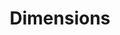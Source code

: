 ---
layout: default
bigquery: https://console.cloud.google.com/bigquery?p=covid-19-dimensions-ai&page=table&d=data&t=publications
contributors: Digital Science, https://www.digital-science.com/
cost: Free for personal, non-commercial use.
description: Dimensions contains more than 100 million publications, ranging from
  articles published in scholarly journals, books and book chapters, to preprints
  and conference proceedings. All publications are contextualized with linked data
  sets, funding, publications, patents, clinical trials, and policy documents. You
  can also view associated categories, funders, institutions, and researcher profiles.
documentation: https://docs.dimensions.ai/bigquery/index.html
last_edit: 04/12/2022, 14:00:07
location: https://www.dimensions.ai/products/free/
maintained_by: Digital Science, https://www.digital-science.com/
schema_fields:
- editors
- family_count
- date
- types
- original_assignee_orgs
- current_assignee_countries
- funding_chf
- end_date
- publisher
- linkout
- metrics
- conditions
- open_access_categories_v2
- links
- current_assignee
- family_members_ids
- conference
- category_rcdc
- original_assignee_countries
- research_orgs
- date_imported_gbq
- authors
- mesh_terms
- granted_year
- issue
- ipcr
- funding_eur
- funder_org_state_codes
- end_year
- email_address
- address
- title
- category_uoa
- year
- phase
- labels
- assignee_orgs
- funder_org_cities
- current_assignee_orgs
- priority_year
- name
- research_org_state_codes
- registry
- funding_amount
- license
- source_id
- funding_usd
- volume
- id
- organisation_details
- funder_org_acronyms
- journal_lists
- active_years
- altmetrics
- created_date
- publication_ids
- resulting_publication_ids
- pages
- funder_orgs
- language
- interventions
- acronyms
- funding_jpy
- associated_grant_ids
- type
- eisbn
- assignee_countries
- publication_year
- expiration_year
- cited_by_ids
- category_icrp_cso
- aliases
- cpc
- date_online
- foa_number
- clinical_trial_ids
- isbn
- filing_year
- repository_name
- funding_aud
- funding_cny
- acronym
- funding_cad
- funding_currency
- category_hrcs_rac
- jurisdiction
- open_access_categories
- category_sdg
- citation_string
- legal_events
- start_year
- filing_status
- filing_date
- start_date
- research_org_countries
- investigators
- inventor_names
- expiration_date
- citations
- book_title
- category_icrp_ct
- kind
- associated_publication_pmid
- doi
- granted_date
- publication_date
- reference_ids
- date_normal
- established
- external_ids
- gender
- priority_date
- category_hrcs_hc
- proceedings_title
- pmcid
- researcher_ids
- research_org_country_names
- citations_count
- research_org_cities
- repository_id
- supporting_grant_ids
- associated_publication_id
- legal_status
- resulting_publication_doi
- description
- category_bra
- wikipedia_url
- embargo_date
- original_title
- repository_url
- pmid
- date_inserted
- funder_org_countries
- relationships
- subtitles
- research_org_state_names
- status
- associated_publication_arxiv_id
- brief_title
- original_abstract
- family_id
- categories
- acknowledgements
- associated_publication_doi
- arxiv_id
- funder_org
- funding_nzd
- concepts
- research_org_city_names
- funder_countries
- grant_number
- application_number
- date_print
- journal
- original_assignee
- date_modified
- funding_gbp
- category_for
- parent_id
- patent_ids
- funding_details
- mesh_headings
- category_hra
- abstract
- book_series_title
shortname: dimensions
tags:
- scholarly literature
- patents
- funding
- clinical trials
- academic profiles
terms_of_use: 'Use of both the Dimensions COVID-19 dataset and full Dimensions dataset
  are subject to the Dimensions Terms of use: https://www.dimensions.ai/policies-terms-legal '
title: Dimensions
uuid: dcff88bd-fe6b-4fdb-8159-809bf9d7bc1c
---